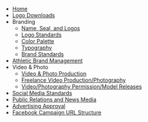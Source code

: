 <!-- docs/_sidebar.md -->

* [Home](/)
* [Logo Downloads](/logos.md)
* Branding
	* [Name, Seal, and Logos](/name-seal-logos.md)
	* [Logo Standards](/logo-standards.md)
	* [Color Palette](/color-palette.md)
	* [Typography](/typography.md)
	* [Brand Standards](/brand-standards.md)
* [Athletic Brand Management](/athletic-brand-management.md)
* Video & Photo
	* [Video & Photo Production](/video-photo-production.md)
	* [Freelance Video Production/Photography](/freelance-video-production-photography.md)
	* [Video/Photography Permission/Model Releases](/video-photography-permission-model-releases.md)
* [Social Media Standards](/social-media-standards.md)
* [Public Relations and News Media](/public-relations-and-news-media.md)
* [Advertising Approval](/advertising-approval.md)
* [Facebook Campaign URL Structure](/facebook-campaign-url-structure.md)